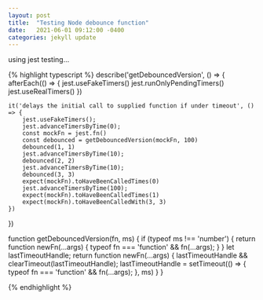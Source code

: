 ```yaml
---
layout: post
title:  "Testing Node debounce function"
date:   2021-06-01 09:12:00 -0400
categories: jekyll update
---
```


using jest testing...

{% highlight typescript %}
describe('getDebouncedVersion', () => {
    afterEach(() => {
        jest.useFakeTimers()
        jest.runOnlyPendingTimers()
        jest.useRealTimers()
    })

    it('delays the initial call to supplied function if under timeout', () => {
        jest.useFakeTimers();
        jest.advanceTimersByTime(0);
        const mockFn = jest.fn()
        const debounced = getDebouncedVersion(mockFn, 100)
        debounced(1, 1)
        jest.advanceTimersByTime(10);
        debounced(2, 2)
        jest.advanceTimersByTime(10);
        debounced(3, 3)
        expect(mockFn).toHaveBeenCalledTimes(0)
        jest.advanceTimersByTime(100);
        expect(mockFn).toHaveBeenCalledTimes(1)
        expect(mockFn).toHaveBeenCalledWith(3, 3)
    })

})

function getDebouncedVersion(fn, ms) {
    if (typeof ms !== 'number') {
        return function newFn(...args) {
            typeof fn === 'function' && fn(...args);
        }
    }
    let lastTimeoutHandle;
    return function newFn(...args) {
        lastTimeoutHandle && clearTimeout(lastTimeoutHandle);
        lastTimeoutHandle = setTimeout(() => {
            typeof fn === 'function' && fn(...args);
        }, ms)
    }
}

{% endhighlight %}
